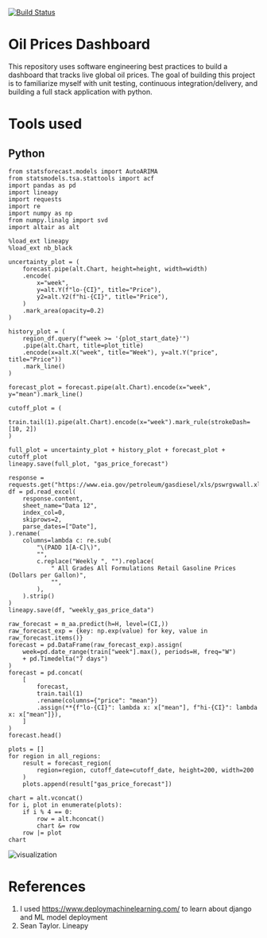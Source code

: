 [![Build Status](https://app.travis-ci.com/LNshuti/oil-price-dashboard.svg?branch=main)](https://app.travis-ci.com/LNshuti/oil-price-dashboard)


# Oil Prices Dashboard
This repository uses software engineering best practices to build a dashboard that tracks live global oil prices. The goal of building this project is to familiarize myself with unit testing, continuous integration/delivery, and building a full stack application with python. 


# Tools used

## Python 


```{python}
from statsforecast.models import AutoARIMA
from statsmodels.tsa.stattools import acf 
import pandas as pd 
import lineapy
import requests 
import re 
import numpy as np
from numpy.linalg import svd
import altair as alt
```

```{python}
%load_ext lineapy 
%load_ext nb_black
```

```{r}
uncertainty_plot = (
    forecast.pipe(alt.Chart, height=height, width=width)
    .encode(
        x="week",
        y=alt.Y(f"lo-{CI}", title="Price"),
        y2=alt.Y2(f"hi-{CI}", title="Price"),
    )
    .mark_area(opacity=0.2)
)

history_plot = (
    region_df.query(f"week >= '{plot_start_date}'")
    .pipe(alt.Chart, title=plot_title)
    .encode(x=alt.X("week", title="Week"), y=alt.Y("price", title="Price"))
    .mark_line()
)

forecast_plot = forecast.pipe(alt.Chart).encode(x="week", y="mean").mark_line()

cutoff_plot = (
    train.tail(1).pipe(alt.Chart).encode(x="week").mark_rule(strokeDash=[10, 2])
)

full_plot = uncertainty_plot + history_plot + forecast_plot + cutoff_plot
lineapy.save(full_plot, "gas_price_forecast")

```

```{python}
response = requests.get("https://www.eia.gov/petroleum/gasdiesel/xls/pswrgvwall.xls")
df = pd.read_excel(
    response.content,
    sheet_name="Data 12",
    index_col=0,
    skiprows=2,
    parse_dates=["Date"],
).rename(
    columns=lambda c: re.sub(
        "\(PADD 1[A-C]\)",
        "",
        c.replace("Weekly ", "").replace(
            " All Grades All Formulations Retail Gasoline Prices  (Dollars per Gallon)",
            "",
        ),
    ).strip()
)
lineapy.save(df, "weekly_gas_price_data")
```

```{r}
raw_forecast = m_aa.predict(h=H, level=(CI,))
raw_forecast_exp = {key: np.exp(value) for key, value in raw_forecast.items()}
forecast = pd.DataFrame(raw_forecast_exp).assign(
    week=pd.date_range(train["week"].max(), periods=H, freq="W")
    + pd.Timedelta("7 days")
)
forecast = pd.concat(
    [
        forecast,
        train.tail(1)
        .rename(columns={"price": "mean"})
        .assign(**{f"lo-{CI}": lambda x: x["mean"], f"hi-{CI}": lambda x: x["mean"]}),
    ]
)
forecast.head()

```


```{r}
plots = []
for region in all_regions:
    result = forecast_region(
        region=region, cutoff_date=cutoff_date, height=200, width=200
    )
    plots.append(result["gas_price_forecast"])
```

```{r}
chart = alt.vconcat()
for i, plot in enumerate(plots):
    if i % 4 == 0:
        row = alt.hconcat()
        chart &= row
    row |= plot
chart
```
![visualization](https://user-images.githubusercontent.com/13305262/232337311-7086b21e-8929-4324-9818-c0bd792b8a62.png)



# References 
1. I used https://www.deploymachinelearning.com/ to learn about django and ML model deployment 
2. Sean Taylor. Lineapy

